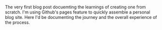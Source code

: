 The very first blog post docuemting the learnings of creating one from scratch. I'm using Github's pages feature to quickly assemble a personal blog site. 
Here I'd be documenting the journey and the overall experience of the process.
